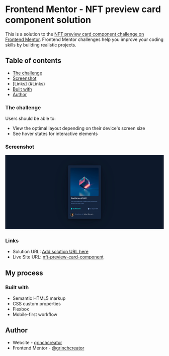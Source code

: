 # Frontend Mentor - NFT preview card component solution

This is a solution to the [NFT preview card component challenge on Frontend Mentor](https://www.frontendmentor.io/challenges/nft-preview-card-component-SbdUL_w0U). Frontend Mentor challenges help you improve your coding skills by building realistic projects. 

## Table of contents

  - [The challenge](#the-challenge)
  - [Screenshot](#screenshot)
  - [Links] (#Links)
  - [Built with](#built-with)
- [Author](#author)




### The challenge

Users should be able to:

- View the optimal layout depending on their device's screen size
- See hover states for interactive elements

### Screenshot

![](./screenshot.jpg)



### Links

- Solution URL: [Add solution URL here](https://your-solution-url.com)
- Live Site URL: [nft-preview-card-component](https://grinchcreator.github.io/nft-preview-card-component)

## My process

### Built with

- Semantic HTML5 markup
- CSS custom properties
- Flexbox
- Mobile-first workflow



## Author

- Website - [grinchcreator](https://grinchcreator.github.io/Personal-Website/)
- Frontend Mentor - [@grinchcreator](https://www.frontendmentor.io/profile/grinchcreator)

